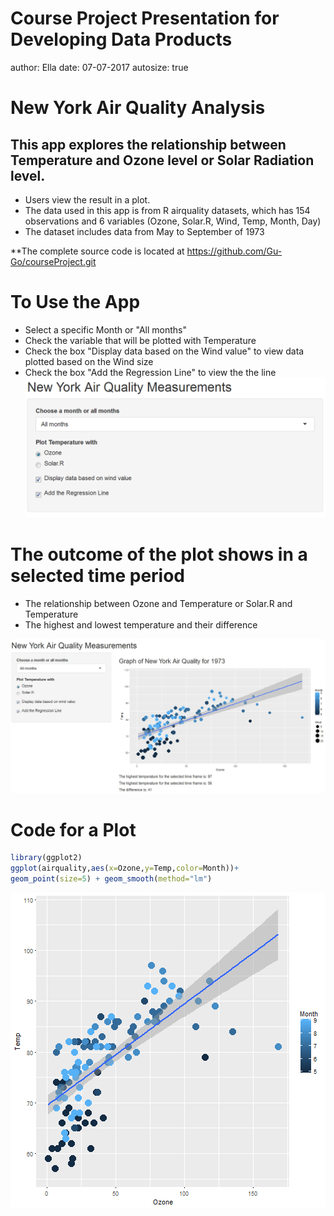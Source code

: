 Course Project Presentation for Developing Data Products
========================================================
author: Ella
date: 07-07-2017
autosize: true

New York Air Quality Analysis
========================================================

<h2>This app explores the relationship between Temperature and Ozone level or Solar Radiation level.   </h2>

- Users view the result in a plot.
- The data used in this app is from R airquality datasets, which has 154 observations and 6 variables (Ozone, Solar.R, Wind, Temp, Month, Day)
- The dataset includes data from May to September of 1973

**The complete source code is located at https://github.com/Gu-Go/courseProject.git

To Use the App
========================================================
- Select a specific Month or "All months"
- Check the variable that will be plotted with Temperature
- Check the box "Display data based on the Wind value" to view data plotted based on the Wind size
- Check the box "Add the Regression Line" to view the the line
![UI Opt](uiOpt.png)

The outcome of the plot shows in a selected time period
========================================================
- The relationship between Ozone and Temperature or Solar.R and Temperature
- The highest and lowest temperature and their difference

![my image](outputfile.png)


Code for a Plot
========================================================

```r
library(ggplot2)
ggplot(airquality,aes(x=Ozone,y=Temp,color=Month))+
geom_point(size=5) + geom_smooth(method="lm")
```

![plot of chunk unnamed-chunk-1](courseProjectPresentation-figure/unnamed-chunk-1-1.png)
